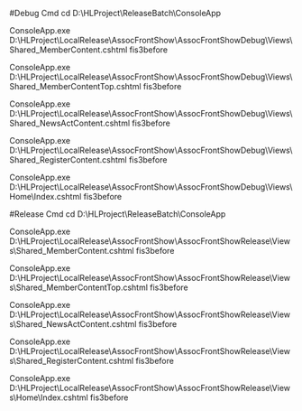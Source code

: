 #Debug Cmd
cd D:\HLProject\ReleaseBatch\ConsoleApp

ConsoleApp.exe D:\HLProject\LocalRelease\AssocFrontShow\AssocFrontShowDebug\Views\Shared\_MemberContent.cshtml fis3before

ConsoleApp.exe D:\HLProject\LocalRelease\AssocFrontShow\AssocFrontShowDebug\Views\Shared\_MemberContentTop.cshtml fis3before

ConsoleApp.exe D:\HLProject\LocalRelease\AssocFrontShow\AssocFrontShowDebug\Views\Shared\_NewsActContent.cshtml fis3before

ConsoleApp.exe D:\HLProject\LocalRelease\AssocFrontShow\AssocFrontShowDebug\Views\Shared\_RegisterContent.cshtml fis3before

ConsoleApp.exe D:\HLProject\LocalRelease\AssocFrontShow\AssocFrontShowDebug\Views\Home\Index.cshtml fis3before


#Release Cmd
cd D:\HLProject\ReleaseBatch\ConsoleApp

ConsoleApp.exe D:\HLProject\LocalRelease\AssocFrontShow\AssocFrontShowRelease\Views\Shared\_MemberContent.cshtml fis3before

ConsoleApp.exe D:\HLProject\LocalRelease\AssocFrontShow\AssocFrontShowRelease\Views\Shared\_MemberContentTop.cshtml fis3before

ConsoleApp.exe D:\HLProject\LocalRelease\AssocFrontShow\AssocFrontShowRelease\Views\Shared\_NewsActContent.cshtml fis3before

ConsoleApp.exe D:\HLProject\LocalRelease\AssocFrontShow\AssocFrontShowRelease\Views\Shared\_RegisterContent.cshtml fis3before

ConsoleApp.exe D:\HLProject\LocalRelease\AssocFrontShow\AssocFrontShowRelease\Views\Home\Index.cshtml fis3before
